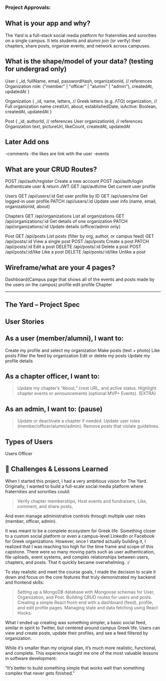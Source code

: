 ### Project Approvals:
##	What is your app and why?
The Yard is a full-stack social media platform for fraternities and sororities on a single campus. It lets students and alumni join (or verify) their chapters, share posts, organize events, and network across campuses.

##	What is the shape/model of your data? (testing for undergrad only)

User {
  _id,
  fullName,
  email,
  passwordHash,
  organizationId, // references Organization
  role: ("member" | "officer" | "alumni" | "admin"),
  createdAt,
  updatedAt
}

Organization {
  _id,
  name,
  letters,           // Greek letters (e.g. ΛΤΩ)
  organization,      // Full organization name
  crestUrl,
  about,
  establishedDate,
  isActive: Boolean,
  createdAt,
  updatedAt
}

Post {
  _id,
  authorId,        // references User
  organizationId,  // references Organization
  text,
  pictureUrl,
  likeCount,
  createdAt,
  updatedAt


## Later Add ons
-comments
-the likes are link with the user
-events

##	What are your CRUD Routes?

POST	/api/auth/register	Create a new account
POST	/api/auth/login	Authenticate user & return JWT
GET	/api/auth/me	Get current user profile

Users
GET	/api/users/:id	Get user profile by ID
GET	/api/users/me	Get logged-in user profile
PATCH	/api/users/:id	Update user info (name, email, organizationId, about)

Chapters
GET	/api/organizations	List all organizations
GET	/api/organizations/:id	Get details of one organization
PATCH	/api/organizations/:id	Update details (officer/admin only)

Post
GET	/api/posts	List posts (filter by org, author, or campus feed)
GET	/api/posts/:id	View a single post
POST	/api/posts	Create a post
PATCH	/api/posts/:id	Edit a post
DELETE	/api/posts/:id	Delete a post
POST	/api/posts/:id/like	Like a post
DELETE	/api/posts/:id/like	Unlike a post


##	Wireframe/what are your 4 pages?

Dashboard(Campus page that shows all of the events and posts made by the users on the campus)
profile
edit profile
Chapter


-------------------------------------------------------------------------------------------

## The Yard – Project Spec
## User Stories

## As a user (member/alumni), I want to:
Create my profile and select my organization
Make posts (text + photo)
Like posts
Filter the feed by organization
Edit or delete my posts
Update my profile details

## As a chapter officer, I want to:
>Update my chapter’s “About,” crest URL, and active status.
>Highlight chapter events or announcements (optional MVP+ Events). (EXTRA)

## As an admin, I want to: (pause)
>Update or deactivate a chapter if needed.
>Update user roles (member/officer/alumni/admin).
>Remove posts that violate guidelines.

## Types of Users
Users
Officer


## 💭 Challenges & Lessons Learned

When I started this project, I had a very ambitious vision for The Yard.
Originally, I wanted to build a full-scale social media platform where fraternities and sororities could:
>Verify chapter memberships,
>Host events and fundraisers,
>Like, comment, and share posts,

And even manage administrative controls through multiple user roles (member, officer, admin).

It was meant to be a complete ecosystem for Greek life. Something closer to a custom social platform or even a campus-level LinkedIn or Facebook for Greek organizations. However, once I started actually building it, I realized that I was reaching too high for the time frame and scope of this capstone.
There were so many moving parts such as user authentication, file uploads, event systems, and complex relationships between users, chapters, and posts.
That it quickly became overwhelming. :/

To stay realistic and meet the course goals, I made the decision to scale it down and focus on the core features that truly demonstrated my backend and frontend skills:
>Setting up a MongoDB database with Mongoose schemas for User, Organization, and Post.
>Building CRUD routes for users and posts.
>Creating a simple React front-end with a dashboard (feed), profile, and edit profile pages.
>Managing state and data fetching using React Hooks.

What I ended up creating was something simpler, a basic social feed, similar in spirit to Twitter, but centered around campus Greek life.
Users can view and create posts, update their profiles, and see a feed filtered by organization.

While it’s smaller than my original plan, it’s much more realistic, functional, and complete.
This experience taught me one of the most valuable lessons in software development:

"It’s better to build something simple that works well than something complex that never gets finished."



